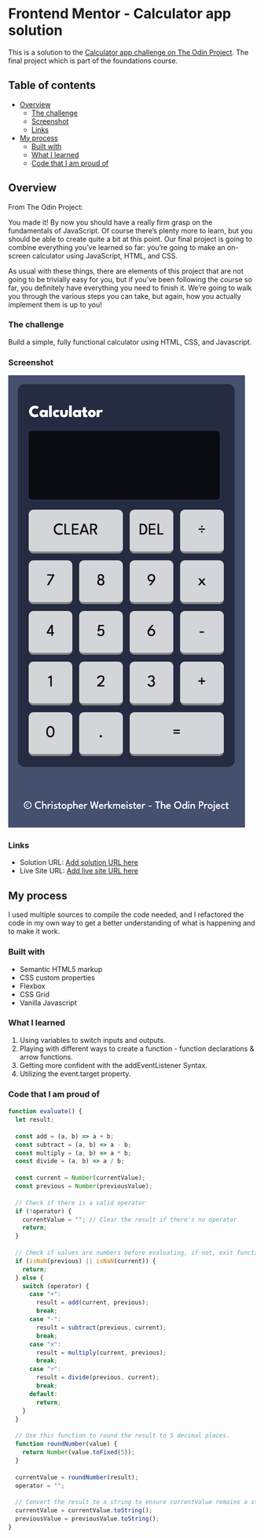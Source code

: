 # Frontend Mentor - Calculator app solution

This is a solution to the [Calculator app challenge on The Odin Project](https://www.theodinproject.com/lessons/foundations-calculator). The final project which is part of the foundations course.

## Table of contents

- [Overview](#overview)
  - [The challenge](#the-challenge)
  - [Screenshot](#screenshot)
  - [Links](#links)
- [My process](#my-process)
  - [Built with](#built-with)
  - [What I learned](#what-i-learned)
  - [Code that I am proud of](#code-that-I-am-proud-of)

## Overview

From The Odin Project:

You made it! By now you should have a really firm grasp on the fundamentals of JavaScript. Of course there’s plenty more to learn, but you should be able to create quite a bit at this point. Our final project is going to combine everything you’ve learned so far: you’re going to make an on-screen calculator using JavaScript, HTML, and CSS.

As usual with these things, there are elements of this project that are not going to be trivially easy for you, but if you’ve been following the course so far, you definitely have everything you need to finish it. We’re going to walk you through the various steps you can take, but again, how you actually implement them is up to you!

### The challenge

Build a simple, fully functional calculator using HTML, CSS, and Javascript.

### Screenshot

![screenshot](screenshot.png)

### Links

- Solution URL: [Add solution URL here](https://github.com/xAnDrOm3dAx/calculator-app)
- Live Site URL: [Add live site URL here](https://xandrom3dax.github.io/calculator-app/)

## My process

I used multiple sources to compile the code needed, and I refactored the code in my own way to get a better understanding of what is happening and to make it work.

### Built with

- Semantic HTML5 markup
- CSS custom properties
- Flexbox
- CSS Grid
- Vanilla Javascript

### What I learned

1. Using variables to switch inputs and outputs.
2. Playing with different ways to create a function - function declarations & arrow functions.
3. Getting more confident with the addEventListener Syntax.
4. Utilizing the event.target property.

### Code that I am proud of

```js
function evaluate() {
  let result;

  const add = (a, b) => a + b;
  const subtract = (a, b) => a - b;
  const multiply = (a, b) => a * b;
  const divide = (a, b) => a / b;

  const current = Number(currentValue);
  const previous = Number(previousValue);

  // Check if there is a valid operator
  if (!operator) {
    currentValue = ""; // Clear the result if there's no operator
    return;
  }

  // Check if values are numbers before evaluating, if not, exit function.
  if (isNaN(previous) || isNaN(current)) {
    return;
  } else {
    switch (operator) {
      case "+":
        result = add(current, previous);
        break;
      case "-":
        result = subtract(previous, current);
        break;
      case "x":
        result = multiply(current, previous);
        break;
      case "÷":
        result = divide(previous, current);
        break;
      default:
        return;
    }
  }

  // Use this function to round the result to 5 decimal places.
  function roundNumber(value) {
    return Number(value.toFixed(5));
  }

  currentValue = roundNumber(result);
  operator = "";

  // Convert the result to a string to ensure currentValue remains a string
  currentValue = currentValue.toString();
  previousValue = previousValue.toString();
}
```
